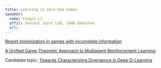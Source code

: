 ```yaml
---
title: Learning in Zero-Sum Games
speaker:
  name: Yingru Li
  affil: Tencent Joint Lab, CUHK-Shenzhen
  url: 
---
```


[Regret minimization in games with incomplete information](http://poker.cs.ualberta.ca/publications/NIPS07-cfr.pdf)

[A Unified Game-Theoretic Approach to Multiagent Reinforcement Learning](https://arxiv.org/abs/1711.00832)




Candidate topic: [Towards Characterizing Divergence in Deep Q-Learning](https://arxiv.org/abs/1903.08894)